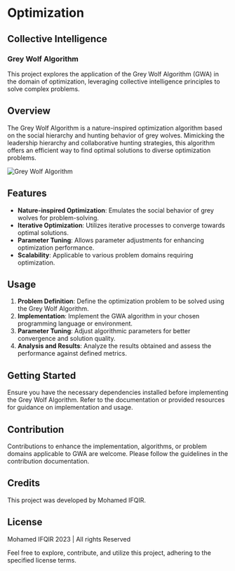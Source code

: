 # Optimization

## Collective Intelligence

### Grey Wolf Algorithm

This project explores the application of the Grey Wolf Algorithm (GWA) in the domain of optimization, leveraging collective intelligence principles to solve complex problems.

## Overview

The Grey Wolf Algorithm is a nature-inspired optimization algorithm based on the social hierarchy and hunting behavior of grey wolves. Mimicking the leadership hierarchy and collaborative hunting strategies, this algorithm offers an efficient way to find optimal solutions to diverse optimization problems.

![Grey Wolf Algorithm](image_url_here)

## Features

- **Nature-inspired Optimization**: Emulates the social behavior of grey wolves for problem-solving.
- **Iterative Optimization**: Utilizes iterative processes to converge towards optimal solutions.
- **Parameter Tuning**: Allows parameter adjustments for enhancing optimization performance.
- **Scalability**: Applicable to various problem domains requiring optimization.

## Usage

1. **Problem Definition**: Define the optimization problem to be solved using the Grey Wolf Algorithm.
2. **Implementation**: Implement the GWA algorithm in your chosen programming language or environment.
3. **Parameter Tuning**: Adjust algorithmic parameters for better convergence and solution quality.
4. **Analysis and Results**: Analyze the results obtained and assess the performance against defined metrics.

## Getting Started

Ensure you have the necessary dependencies installed before implementing the Grey Wolf Algorithm. Refer to the documentation or provided resources for guidance on implementation and usage.

## Contribution

Contributions to enhance the implementation, algorithms, or problem domains applicable to GWA are welcome. Please follow the guidelines in the contribution documentation.

## Credits

This project was developed by Mohamed IFQIR.

## License

Mohamed IFQIR 2023 | All rights Reserved

Feel free to explore, contribute, and utilize this project, adhering to the specified license terms.
